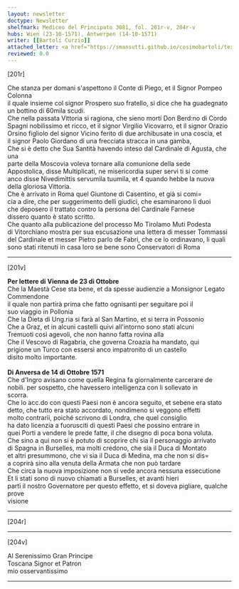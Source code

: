 ```yaml
---
layout: newsletter
doctype: Newsletter
shelfmark: Mediceo del Principato 3081, fol. 201r-v, 204r-v
hubs: Wien (23-10-1571), Antwerpen (14-10-1571)
writer: [[Bartoli Curzio]]
attached_letter: <a href="https://smansutti.github.io/cosimobartoli/texts/2980_057,CarteStrozziane_SI_120_003/">2980_057,CarteStrozziane_SI_120_003</a>
reviewed: 0.0
---
```


[201r]  
  
  
Che stanza per domani s'aspettono il Conte di Piego, et il Signor Pompeo Colonna  
il quale insieme col signor Prospero suo fratello, si dice che ha guadegnato  
un bottino di 60mila scudi.  
Che nella passata Vittoria si ragiona, che sieno morti Don Berd:no di Cordo  
Spagni nobilissimo et ricco, et il signor Virgilio Vicovarro, et il signor Orazio  
Orsino figliolo del signor Vicino ferito di due archibusate in una coscia, et  
il signor Paolo Giordano di una frecciata stracca in una gamba,  
Che si è detto che Sua Santità havendo inteso dal Cardinale di Agusta, che una  
parte della Moscovia voleva tornare alla comunione della sede  
Appostolica, disse Multiplicati, ne misericordia super servi ti si come  
anco disse Nivedimittis servumila tuumila, et 4 quando hebbe la nuova  
della gloriosa Vittoria.  
Che è arrivato in Roma quel Giuntone di Casentino, et già si comi=  
cia a dire, che per suggerimento delli giudici, che esaminarono li duoi  
che deposero il trattato contro la persona del Cardinale Farnese  
dissero quanto è stato scritto.  
Che quanto alla publicazione del processo Mo Tirolamo Muti Podesta  
di Vitorchiano mostra per sua escusazione una lettera di messer Tommassi  
del Cardinale et messer Pietro parlo de Fabri, che ce lo ordinavano, li quali  
sono stati ritenuti in casa loro se bene sono Conservatori di Roma  
  
---  

[201v]  
  
  
<strong>Per lettere di Vienna de 23 di Ottobre</strong>  
Che la Maestà Cese sta bene, et da spesse audienzie a Monsignor Legato Commendone  
il quale non partirà prima che fatto ognisanti per seguitare poi il  
suo viaggio in Pollonia  
Che la Dieta di Ung.ria si farà al San Martino, et si terra in Possonio  
Che a Graz, et in alcuni castelli quivi all'intorno sono stati alcuni  
Tremuoti così agevoli, che non hanno fatta rovina alla  
Che il Vescovo di Ragabria, che governa Croazia ha mandato, qui  
prigione un Turco con essersi anco impatronito di un castello  
disito molto importante.  
<br/><strong>Di Anversa de 14 di Ottobre 1571</strong>  
Che d'Ingro avisano come quella Regina fa giornalmente carcerare de  
nobili. per sospetto, che havessero intelligenza con li sollevato in  
scorra.  
Che lo acc.do con questi Paesi non è ancora seguito, et sebene era stato  
detto, che tutto era stato accordato, nondimeno si veggono effetti  
molto contrarii, poiché scrivono di Londra, che quel consiglio  
ha dato licenzia a fuorusciti di questi Paesi che possino entrare in  
quei Porti a vendere le prede fatte, il che disegno di poca bona voluta.  
Che sino a qui non si è potuto di scoprire chi sia il personaggio arrivato  
di Spagna in Burselles, ma molti credono, che sia il Duca di Montato  
et altri presummono, che vi sia il Duca di Medina, ma che non si dis=  
a coprirà sino alla venuta della Armata che non può tardare  
Che circa la nuova imposizione non si vede ancora nessuna essecutione  
Et li stati sono di nuovo chiamati a Burselles, et avanti hieri  
partì il nostro Governatore per questo effetto, et si doveva pigliare, qualche prove  
visione  
  
---  

[204r]  
  
  
  
---  

[204v]  
  
  
Al Serenissimo Gran Principe  
Toscana Signor et Patron  
mio osservantissimo  
  
---  

